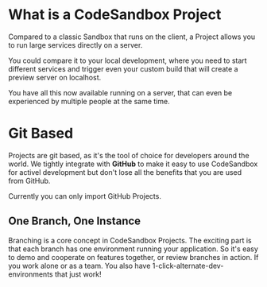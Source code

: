 # What is a CodeSandbox Project

Compared to a classic Sandbox that runs on the client, a Project allows you to run large services directly on a server.

You could compare it to your local development, where you need to start different services and trigger even your custom build that will create a preview server on localhost.

You have all this now available running on a server, that can even be experienced by multiple people at the same time. 

# Git Based

Projects are git based, as it's the tool of choice for developers around the world. We tightly integrate with **GitHub** to make it easy to use CodeSandbox for activel development but don't lose all the benefits that you are used from GitHub.

Currently you can only import GitHub Projects.

## One Branch, One Instance

Branching is a core concept in CodeSandbox Projects. The exciting part is that each branch has one environment running your application. So it's easy to demo and cooperate on features together, or review branches in action. If you work alone or as a team.
You also have 1-click-alternate-dev-environments that just work! 

